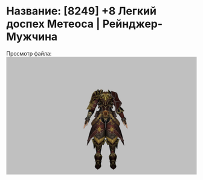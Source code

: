 # Название: [8249] +8 Легкий доспех Метеоса | Рейнджер-Мужчина

Просмотр файла:
![p020030.png](p020030.png)